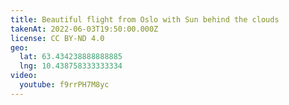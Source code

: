```yaml
---
title: Beautiful flight from Oslo with Sun behind the clouds
takenAt: 2022-06-03T19:50:00.000Z
license: CC BY-ND 4.0
geo:
  lat: 63.434238888888885
  lng: 10.438758333333334
video:
  youtube: f9rrPH7M8yc
---
```

